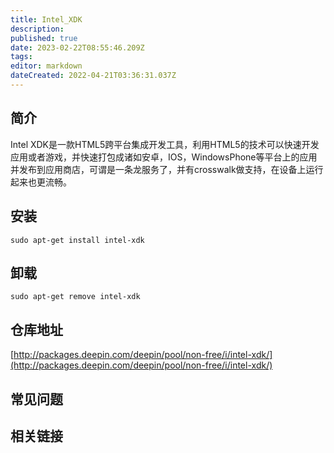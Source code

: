 ```yaml
---
title: Intel_XDK
description: 
published: true
date: 2023-02-22T08:55:46.209Z
tags: 
editor: markdown
dateCreated: 2022-04-21T03:36:31.037Z
---
```


## 简介

Intel XDK是一款HTML5跨平台集成开发工具，利用HTML5的技术可以快速开发应用或者游戏，并快速打包成诸如安卓，IOS，WindowsPhone等平台上的应用并发布到应用商店，可谓是一条龙服务了，并有crosswalk做支持，在设备上运行起来也更流畅。

## 安装

`sudo apt-get install intel-xdk`

## 卸载

`sudo apt-get remove intel-xdk`

## 仓库地址

[http://packages.deepin.com/deepin/pool/non-free/i/intel-xdk/](http://packages.deepin.com/deepin/pool/non-free/i/intel-xdk/)

## 常见问题

## 相关链接
